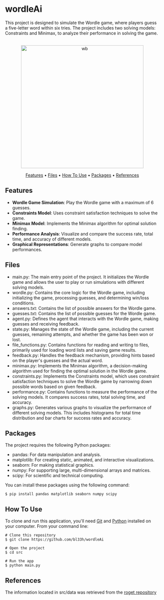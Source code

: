 # wordleAi
This project is designed to simulate the Wordle game, where players guess a five-letter word within six tries. The project includes two solving models: Constraints and Minimax, to analyze their performance in solving the game.

<p align="center">
  <br>
  <img src="https://i.giphy.com/62HRHz7zZZYThhTwEI.webp" alt="wb" width="400">
  <br>
</p>
<p align="center" >
  <a href="#features">Features</a> •
  <a href="#Files">Files</a> •
  <a href="#how-to-use">How To Use</a> •
  <a href="#packages">Packages</a>  • 
  <a href="#packages">References</a>  
</p>

## Features
- **Wordle Game Simulation**: Play the Wordle game with a maximum of 6 guesses.
- **Constraints Model**: Uses constraint satisfaction techniques to solve the game.
- **Minimax Model**: Implements the Minimax algorithm for optimal solution finding.
- **Performance Analysis**: Visualize and compare the success rate, total time, and accuracy of different models.
- **Graphical Representations**: Generate graphs to compare model performances.

## Files
- main.py: The main entry point of the project. It initializes the Wordle game and allows the user to play or run simulations with different solving models.
- wordle.py: Contains the core logic for the Wordle game, including initializing the game, processing guesses, and determining win/loss conditions.
- answers.txt: Contains the list of possible answers for the Wordle game.
- guesses.txt: Contains the list of possible guesses for the Wordle game.
- agent.py: Defines the agent that interacts with the Wordle game, making guesses and receiving feedback.
- state.py: Manages the state of the Wordle game, including the current guesses, remaining attempts, and whether the game has been won or lost.
- file_functions.py: Contains functions for reading and writing to files, primarily used for loading word lists and saving game results.
- feedback.py: Handles the feedback mechanism, providing hints based on the player's guesses and the actual word.
- minimax.py: Implements the Minimax algorithm, a decision-making algorithm used for finding the optimal solution in the Wordle game.
- constraints.py: Implements the Constraints model, which uses constraint satisfaction techniques to solve the Wordle game by narrowing down possible words based on given feedback.
- performance.py: Contains functions to measure the performance of the solving models. It compares success rates, total solving time, and accuracy.
- graphs.py: Generates various graphs to visualize the performance of different solving models. This includes histograms for total time distribution and bar charts for success rates and accuracy.

## Packages
The project requires the following Python packages:
- pandas: For data manipulation and analysis.
- matplotlib: For creating static, animated, and interactive visualizations.
- seaborn: For making statistical graphics.
- numpy: For supporting large, multi-dimensional arrays and matrices.
- scipy: For scientific and technical computing.
  
You can install these packages using the following command:
```
$ pip install pandas matplotlib seaborn numpy scipy
```

## How To Use
To clone and run this application, you'll need [Git](https://git-scm.com) and [Python](https://www.python.org/downloads/) installed on your computer. From your command line:

```
# Clone this repository
$ git clone https://github.com/bl33h/wordleAi

# Open the project
$ cd src

# Run the app
$ python main.py
```

## References
The information located in src/data was retrieved from the [roget repository](https://github.com/jonhoo/roget/tree/main)

